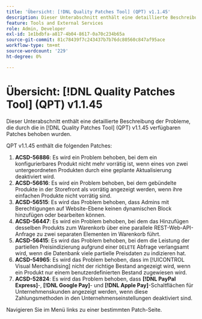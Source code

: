 ```yaml
---
title: 'Übersicht: [!DNL Quality Patches Tool] (QPT) v1.1.45'
description: Dieser Unterabschnitt enthält eine detaillierte Beschreibung der Probleme, die durch die in Version 1.1.45  [!DNL Quality Patches Tool]  Patches behoben wurden.
feature: Tools and External Services
role: Admin, Developer
exl-id: 1e1bdbfa-a817-4b04-8617-0a70c234b65a
source-git-commit: 81c78439f7c243437b7b76dc80560c847af95ace
workflow-type: tm+mt
source-wordcount: '229'
ht-degree: 0%

---
```


# Übersicht: [!DNL Quality Patches Tool] (QPT) v1.1.45

Dieser Unterabschnitt enthält eine detaillierte Beschreibung der Probleme, die durch die in [!DNL Quality Patches Tool] (QPT) v1.1.45 verfügbaren Patches behoben wurden.

QPT v1.1.45 enthält die folgenden Patches:

1. **ACSD-56886**: Es wird ein Problem behoben, bei dem ein konfigurierbares Produkt nicht mehr vorrätig ist, wenn eines von zwei untergeordneten Produkten durch eine geplante Aktualisierung deaktiviert wird.
1. **ACSD-56616**: Es wird ein Problem behoben, bei dem gebündelte Produkte in der Storefront als vorrätig angezeigt werden, wenn ihre einfachen Produkte nicht vorrätig sind.
1. **ACSD-56515**: Es wird das Problem behoben, dass Admins mit Berechtigungen auf Website-Ebene keinen dynamischen Block hinzufügen oder bearbeiten können.
1. **ACSD-56447**: Es wird ein Problem behoben, bei dem das Hinzufügen desselben Produkts zum Warenkorb über eine parallele REST-Web-API-Anfrage zu zwei separaten Elementen im Warenkorb führt.
1. **ACSD-56415**: Es wird das Problem behoben, bei dem die Leistung der partiellen Preisindizierung aufgrund einer `DELETE` Abfrage verlangsamt wird, wenn die Datenbank viele partielle Preisdaten zu indizieren hat.
1. **ACSD-54965**: Es wird das Problem behoben, dass im [!UICONTROL Visual Merchandising] nicht der richtige Bestand angezeigt wird, wenn ein Produkt nur einem benutzerdefinierten Bestand zugewiesen wird.
1. **ACSD-52824**: Es wird das Problem behoben, dass **[!DNL PayPal Express]**-, **[!DNL Google Pay]**- und **[!DNL Apple Pay]**-Schaltflächen für Unternehmenskunden angezeigt werden, wenn diese Zahlungsmethoden in den Unternehmenseinstellungen deaktiviert sind.

Navigieren Sie im Menü links zu einer bestimmten Patch-Seite.
